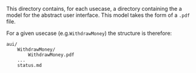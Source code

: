 This directory contains, for each usecase, a directory containing the
a model for the abstract user interface. This model takes the form
of a ``.pdf`` file.

For a given usecase (e.g.``WithdrawMoney``) the structure is therefore:

    aui/
        WithdrawMoney/
            WithdrawMoney.pdf
        ...
        status.md
